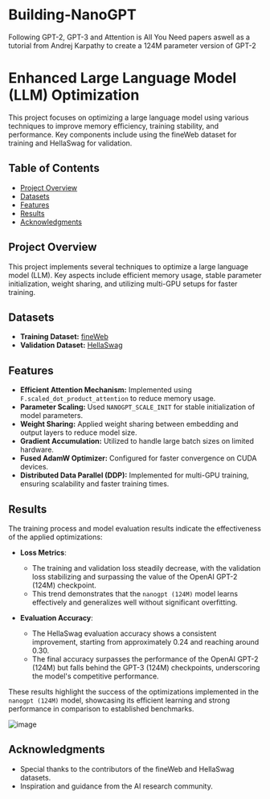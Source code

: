 # Building-NanoGPT
Following GPT-2, GPT-3 and Attention is All You Need papers aswell as a tutorial from Andrej Karpathy to create a 124M parameter version of GPT-2

# Enhanced Large Language Model (LLM) Optimization

This project focuses on optimizing a large language model using various techniques to improve memory efficiency, training stability, and performance. Key components include using the fineWeb dataset for training and HellaSwag for validation.

## Table of Contents
- [Project Overview](#project-overview)
- [Datasets](#datasets)
- [Features](#features)
- [Results](#results)
- [Acknowledgments](#acknowledgments)

## Project Overview

This project implements several techniques to optimize a large language model (LLM). Key aspects include efficient memory usage, stable parameter initialization, weight sharing, and utilizing multi-GPU setups for faster training.

## Datasets

- **Training Dataset:** [fineWeb](https://example.com/fineWeb-dataset)
- **Validation Dataset:** [HellaSwag](https://example.com/hellaswag-dataset)

## Features

- **Efficient Attention Mechanism:** Implemented using `F.scaled_dot_product_attention` to reduce memory usage.
- **Parameter Scaling:** Used `NANOGPT_SCALE_INIT` for stable initialization of model parameters.
- **Weight Sharing:** Applied weight sharing between embedding and output layers to reduce model size.
- **Gradient Accumulation:** Utilized to handle large batch sizes on limited hardware.
- **Fused AdamW Optimizer:** Configured for faster convergence on CUDA devices.
- **Distributed Data Parallel (DDP):** Implemented for multi-GPU training, ensuring scalability and faster training times.
  
## Results
The training process and model evaluation results indicate the effectiveness of the applied optimizations:

- **Loss Metrics**:
  - The training and validation loss steadily decrease, with the validation loss stabilizing and surpassing the value of the OpenAI GPT-2 (124M) checkpoint.
  - This trend demonstrates that the `nanogpt (124M)` model learns effectively and generalizes well without significant overfitting.

- **Evaluation Accuracy**:
  - The HellaSwag evaluation accuracy shows a consistent improvement, starting from approximately 0.24 and reaching around 0.30.
  - The final accuracy surpasses the performance of the OpenAI GPT-2 (124M) but falls behind the GPT-3 (124M) checkpoints, underscoring the model's competitive performance.

These results highlight the success of the optimizations implemented in the `nanogpt (124M)` model, showcasing its efficient learning and strong performance in comparison to established benchmarks.

![image](https://github.com/user-attachments/assets/15d16b34-28cd-4c66-bdba-0f0a30c6018a)


## Acknowledgments
- Special thanks to the contributors of the fineWeb and HellaSwag datasets.
- Inspiration and guidance from the AI research community.
